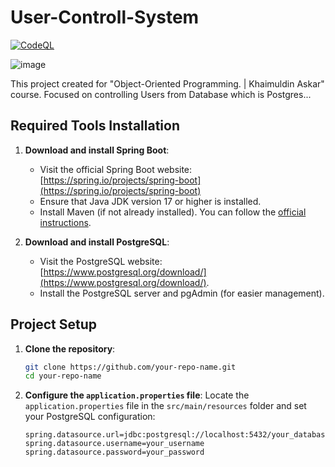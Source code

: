 # User-Controll-System

[![CodeQL](https://github.com/nurashi/User-Management-System/actions/workflows/codeql.yml/badge.svg)](https://github.com/nurashi/User-Management-System/actions/workflows/codeql.yml)

![image](https://github.com/user-attachments/assets/0971f48a-da43-4d3d-be0f-cdbac7ebdd88)

This project created for "Object-Oriented Programming. | Khaimuldin Askar" course. Focused on controlling Users from Database which is Postgres...


##  Required Tools Installation

1. **Download and install Spring Boot**:
   - Visit the official Spring Boot website: [https://spring.io/projects/spring-boot](https://spring.io/projects/spring-boot)
   - Ensure that Java JDK version 17 or higher is installed.
   - Install Maven (if not already installed). You can follow the [official instructions](https://maven.apache.org/install.html).

2. **Download and install PostgreSQL**:
   - Visit the PostgreSQL website: [https://www.postgresql.org/download/](https://www.postgresql.org/download/).
   - Install the PostgreSQL server and pgAdmin (for easier management).


##  Project Setup

1. **Clone the repository**:
   ```bash
   git clone https://github.com/your-repo-name.git
   cd your-repo-name
   ```

2. **Configure the `application.properties` file**:
   Locate the `application.properties` file in the `src/main/resources` folder and set your PostgreSQL configuration:
   ```properties
   spring.datasource.url=jdbc:postgresql://localhost:5432/your_database_name
   spring.datasource.username=your_username
   spring.datasource.password=your_password




